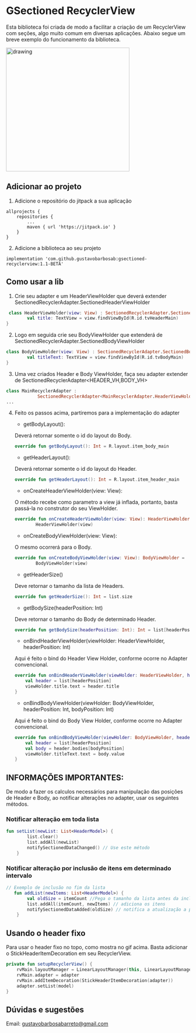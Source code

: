 # GSectioned RecyclerView

Esta biblioteca foi criada de modo a facilitar a criação de um RecyclerView com seções, algo muito comum em diversas aplicações.
Abaixo segue um breve exemplo do funcionamento da biblioteca.

<img src="project_list.gif" alt="drawing" width="338" heigh="600"/>

## Adicionar ao projeto

1. Adicione o repositório do jitpack a sua aplicação
```
allprojects {
	repositories {
		...
		maven { url 'https://jitpack.io' }
	}
}
```
2. Adicione a biblioteca ao seu projeto
```
implementation 'com.github.gustavobarbosab:gsectioned-recyclerview:1.1-BETA'

```

## Como usar a lib

1. Crie seu adapter e um HeaderViewHolder que deverá extender SectionedRecyclerAdapter.SectionedHeaderViewHolder

```kotlin
 class HeaderViewHolder(view: View) : SectionedRecyclerAdapter.SectionedHeaderViewHolder(view) {
        val title: TextView = view.findViewById(R.id.tvHeaderMain)
}
```
2. Logo em seguida crie seu BodyViewHolder que extenderá de SectionedRecyclerAdapter.SectionedBodyViewHolder

```kotlin
class BodyViewHolder(view: View) : SectionedRecyclerAdapter.SectionedBodyViewHolder(view) {
        val titleText: TextView = view.findViewById(R.id.tvBodyMain)
}
```

3. Uma vez criados Header e Body ViewHolder, faça seu adapter extender de SectionedRecyclerAdapter<HEADER_VH,BODY_VH>

```kotlin
class MainRecyclerAdapter :
            SectionedRecyclerAdapter<MainRecyclerAdapter.HeaderViewHolder,MainRecyclerAdapter.BodyViewHolder>()
...
```
4. Feito os passos acima, partiremos para a implementação do adapter

    * getBodyLayout():
    
    Deverá retornar somente o id do layout do Body.
    ```kotlin
    override fun getBodyLayout(): Int = R.layout.item_body_main
    ```

    * getHeaderLayout():
    
    Deverá retornar somente o id do layout do Header.
    ```kotlin
    override fun getHeaderLayout(): Int = R.layout.item_header_main
    ```
    * onCreateHeaderViewHolder(view: View): 
    
    O método recebe como parametro a view já inflada, portanto, basta passá-la no construtor do seu ViewHolder.

    ```kotlin
    override fun onCreateHeaderViewHolder(view: View): HeaderViewHolder =
            HeaderViewHolder(view)
    ```
    
    * onCreateBodyViewHolder(view: View):
    
    O mesmo ocorrerá para o Body.

    ```kotlin
    override fun onCreateBodyViewHolder(view: View): BodyViewHolder =
            BodyViewHolder(view)
    ```
    * getHeaderSize()
    
    Deve retornar o tamanho da lista de Headers.
    ```kotlin
    override fun getHeaderSize(): Int = list.size
    ```
    * getBodySize(headerPosition: Int)
    
    Deve retornar o tamanho do Body de determinado Header.
    ```kotlin
    override fun getBodySize(headerPosition: Int): Int = list[headerPosition].bodies.size
    ```
    * onBindHeaderViewHolder(viewHolder: HeaderViewHolder, headerPosition: Int) 
    
    Aqui é feito o bind do Header View Holder, conforme ocorre no Adapter convencional.
    ```kotlin
    override fun onBindHeaderViewHolder(viewHolder: HeaderViewHolder, headerPosition: Int) {
        val header = list[headerPosition]
        viewHolder.title.text = header.title
    }
    ```
    
    * onBindBodyViewHolder(viewHolder: BodyViewHolder, headerPosition: Int, bodyPosition: Int)
    
    Aqui é feito o bind do Body View Holder, conforme ocorre no Adapter convencional.
    ```kotlin
    override fun onBindBodyViewHolder(viewHolder: BodyViewHolder, headerPosition: Int, bodyPosition: Int) {
        val header = list[headerPosition]
        val body = header.bodies[bodyPosition]
        viewHolder.titleText.text = body.value
    }
    ```
## INFORMAÇÕES IMPORTANTES: 
De modo a fazer os calculos necessários para manipulação das posições de Header e Body, ao notificar alterações no adapter, usar os seguintes métodos.

### Notificar alteração em toda lista
```kotlin
fun setList(newList: List<HeaderModel>) {
        list.clear()
        list.addAll(newList)
        notifySectionedDataChanged() // Use este método
    }
```

### Notificar alteração por inclusão de itens em determinado intervalo
```kotlin
// Exemplo de inclusão no fim da lista
   fun addList(newItems: List<HeaderModel>) {
        val oldSize = itemCount //Pega o tamanho da lista antes da inclusão dos novos itens
        list.addAll(itemCount, newItems) // adiciona os itens
        notifySectionedDataAdded(oldSize) // notifica a atualização a partir de onde foram inseridos os novos itens
    }

```

## Usando o header fixo
Para usar o header fixo no topo, como mostra no gif acima. Basta adicionar o StickHeaderItemDecoration em seu RecyclerView.

```kotlin
private fun setupRecyclerView() {
	rvMain.layoutManager = LinearLayoutManager(this, LinearLayoutManager.VERTICAL, false)
	rvMain.adapter = adapter
	rvMain.addItemDecoration(StickHeaderItemDecoration(adapter))
	adapter.setList(model)
}
```

## Dúvidas e sugestões
Email: gustavobarbosabarreto@gmail.com
